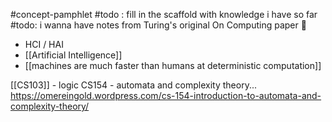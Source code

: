 #concept-pamphlet 
#todo : fill in the scaffold with knowledge i have so far
#todo: i wanna have notes from Turing's original On Computing paper  🥺

- HCI / HAI 
- [[Artificial Intelligence]]
- [[machines are much faster than humans at deterministic computation]]

[[CS103]] - logic
CS154 - automata and complexity theory... https://omereingold.wordpress.com/cs-154-introduction-to-automata-and-complexity-theory/

